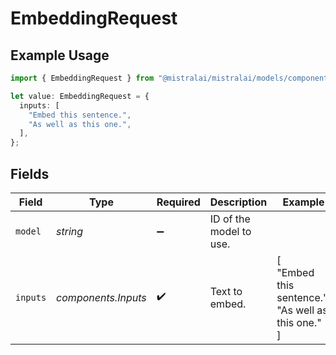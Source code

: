 # EmbeddingRequest

## Example Usage

```typescript
import { EmbeddingRequest } from "@mistralai/mistralai/models/components";

let value: EmbeddingRequest = {
  inputs: [
    "Embed this sentence.",
    "As well as this one.",
  ],
};
```

## Fields

| Field                                              | Type                                               | Required                                           | Description                                        | Example                                            |
| -------------------------------------------------- | -------------------------------------------------- | -------------------------------------------------- | -------------------------------------------------- | -------------------------------------------------- |
| `model`                                            | *string*                                           | :heavy_minus_sign:                                 | ID of the model to use.                            |                                                    |
| `inputs`                                           | *components.Inputs*                                | :heavy_check_mark:                                 | Text to embed.                                     | [<br/>"Embed this sentence.",<br/>"As well as this one."<br/>] |